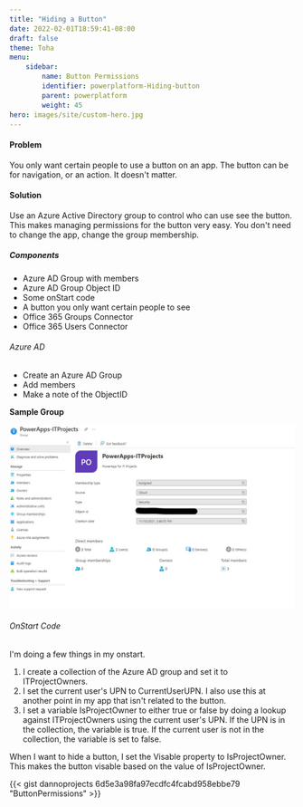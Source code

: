 ```yaml
---
title: "Hiding a Button"
date: 2022-02-01T18:59:41-08:00
draft: false
theme: Toha
menu:
    sidebar:
        name: Button Permissions
        identifier: powerplatform-Hiding-button
        parent: powerplatform
        weight: 45
hero: images/site/custom-hero.jpg
---
```


#### Problem
You only want certain people to use a button on an app.  The button can be for navigation, or an action.  It doesn't matter.

#### Solution
Use an Azure Active Directory group to control who can use see the button.  This makes managing permissions for the button very easy. You don't need to change the app, change the group membership.

##### Components
- Azure AD Group with members
- Azure AD Group Object ID
- Some onStart code
- A button you only want certain people to see
- Office 365 Groups Connector
- Office 365 Users Connector

###### Azure AD
- Create an Azure AD Group
- Add members
- Make a note of the ObjectID

**Sample Group**

![AzureADGroup](/posts/powerplatform/HidingButtons/Powerapppermissions.jpg)

###### OnStart Code
I'm doing a few things in my onstart.

1. I create a collection of the Azure AD group and set it to ITProjectOwners.
2. I set the current user's UPN to CurrentUserUPN.  I also use this at another point in my app that isn't related to the button.  
3. I set a variable IsProjectOwner to either true or false by doing a lookup against ITProjectOwners using the current user's UPN. If the UPN is in the collection, the variable is true. If the current user is not in the collection, the variable is set to false.

When I want to hide a button, I set the Visable property to IsProjectOwner. This makes the button visable based on the value of IsProjectOwner.


{{< gist dannoprojects 6d5e3a98fa97ecdfc4fcabd958ebbe79 "ButtonPermissions" >}}
